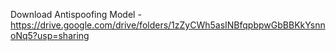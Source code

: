 Download Antispoofing Model - 
https://drive.google.com/drive/folders/1zZyCWh5asINBfqpbpwGbBBKkYsnnoNq5?usp=sharing

